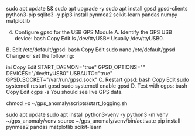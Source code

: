 sudo apt update && sudo apt upgrade -y
sudo apt install gpsd gpsd-clients python3-pip sqlite3 -y
pip3 install pynmea2 scikit-learn pandas numpy matplotlib

 4. Configure gpsd for the USB GPS Module
A. Identify the GPS USB device:
bash
Copy
Edit
ls /dev/ttyUSB*
Usually /dev/ttyUSB0.

B. Edit /etc/default/gpsd:
bash
Copy
Edit
sudo nano /etc/default/gpsd
Change or set the following:

ini
Copy
Edit
START_DAEMON="true"
GPSD_OPTIONS=""
DEVICES="/dev/ttyUSB0"
USBAUTO="true"
GPSD_SOCKET="/var/run/gpsd.sock"
C. Restart gpsd:
bash
Copy
Edit
sudo systemctl restart gpsd
sudo systemctl enable gpsd
D. Test with cgps:
bash
Copy
Edit
cgps -s
You should see live GPS data.

chmod +x ~/gps_anomaly/scripts/start_logging.sh

sudo apt update
sudo apt install python3-venv -y
python3 -m venv ~/gps_anomaly/venv
source ~/gps_anomaly/venv/bin/activate
pip install pynmea2 pandas matplotlib scikit-learn

